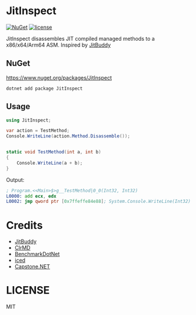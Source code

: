 # JitInspect
[![NuGet](https://img.shields.io/nuget/v/JitInspect.svg)](https://www.nuget.org/packages/JitInspect)
[![license](https://img.shields.io/badge/LICENSE-MIT-green.svg)](LICENSE)

JitInspect disassembles JIT compiled managed methods to a x86/x64/Arm64 ASM.
Inspired by [JitBuddy](https://github.com/xoofx/JitBuddy)

## NuGet
https://www.nuget.org/packages/JitInspect
```
dotnet add package JitInspect
```

## Usage
```C#
using JitInspect;

var action = TestMethod;
Console.WriteLine(action.Method.Disassemble());


static void TestMethod(int a, int b)
{
    Console.WriteLine(a + b);
}
```
Output:
```asm
; Program.<<Main>$>g__TestMethod|0_0(Int32, Int32)
L0000: add ecx, edx
L0002: jmp qword ptr [0x7ffeffe84e88]; System.Console.WriteLine(Int32)

```
# Credits
- [JitBuddy](https://github.com/xoofx/JitBuddy)
- [ClrMD](https://github.com/Microsoft/clrmd)
- [BenchmarkDotNet](https://github.com/dotnet/BenchmarkDotNet)
- [iced](https://github.com/icedland/iced)
- [Capstone.NET](Gee.External.Capstone.Arm64)


# LICENSE
MIT